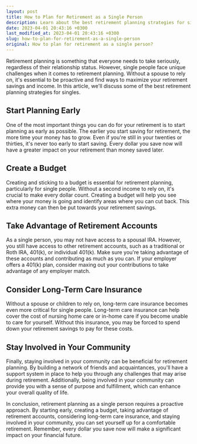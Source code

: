 ```yaml
---
layout: post
title: How to Plan for Retirement as a Single Person
description: Learn about the best retirement planning strategies for singles to prepare for their financial future.
date: 2023-04-01 20:43:16 +0300
last_modified_at: 2023-04-01 20:43:16 +0300
slug: how-to-plan-for-retirement-as-a-single-person
original: How to plan for retirement as a single person?
---
```

Retirement planning is something that everyone needs to take seriously, regardless of their relationship status. However, single people face unique challenges when it comes to retirement planning. Without a spouse to rely on, it's essential to be proactive and find ways to maximize your retirement savings and income. In this article, we'll discuss some of the best retirement planning strategies for singles.

## Start Planning Early

One of the most important things you can do for your retirement is to start planning as early as possible. The earlier you start saving for retirement, the more time your money has to grow. Even if you're still in your twenties or thirties, it's never too early to start saving. Every dollar you save now will have a greater impact on your retirement than money saved later.

## Create a Budget

Creating and sticking to a budget is essential for retirement planning, particularly for single people. Without a second income to rely on, it's crucial to make every dollar count. Creating a budget will help you see where your money is going and identify areas where you can cut back. This extra money can then be put towards your retirement savings.

## Take Advantage of Retirement Accounts

As a single person, you may not have access to a spousal IRA. However, you still have access to other retirement accounts, such as a traditional or Roth IRA, 401(k), or individual 401(k). Make sure you're taking advantage of these accounts and contributing as much as you can. If your employer offers a 401(k) plan, consider maxing out your contributions to take advantage of any employer match.

## Consider Long-Term Care Insurance

Without a spouse or children to rely on, long-term care insurance becomes even more critical for single people. Long-term care insurance can help cover the cost of nursing home care or in-home care if you become unable to care for yourself. Without this insurance, you may be forced to spend down your retirement savings to pay for these costs. 

## Stay Involved in Your Community

Finally, staying involved in your community can be beneficial for retirement planning. By building a network of friends and acquaintances, you'll have a support system in place to help you through any challenges that may arise during retirement. Additionally, being involved in your community can provide you with a sense of purpose and fulfillment, which can enhance your overall quality of life.

In conclusion, retirement planning as a single person requires a proactive approach. By starting early, creating a budget, taking advantage of retirement accounts, considering long-term care insurance, and staying involved in your community, you can set yourself up for a comfortable retirement. Remember, every dollar you save now will make a significant impact on your financial future.